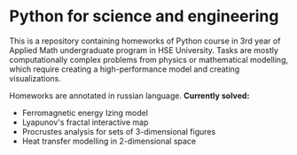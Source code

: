 # Python for science and engineering
This is a repository containing homeworks of Python course in 3rd year of Applied Math undergraduate program in HSE University.
Tasks are mostly computationally complex problems from physics or mathematical modelling, which require creating a high-performance model and creating visualizations.

Homeworks are annotated in russian language.
**Currently solved:**
- Ferromagnetic energy Izing model
- Lyapunov's fractal interactive map
- Procrustes analysis for sets of 3-dimensional figures
- Heat transfer modelling in 2-dimensional space
